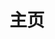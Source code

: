 ---
home: true
head:
  - - meta
    - http-equiv: Content-Security-Policy
      content: upgrade-insecure-requests
layout: BlogHome
icon: home
title: 主页
bgImage: arknights_bk.jpg
bgImageStyle: {
  "height": "400px"
}
heroImage: header.png
heroText: 悦·宝宝の博客
heroFullScreen: false
heroImageStyle: {
  "margin-top": "0px",
  "margin-bottom": "76px",
}
tagline: 吃的多、睡得香、寄的快、摆滴溜~
projects:
  - icon: project
    name: UFS
    desc: 分布式私有云存储
    link: https://www.igarashi.icu:31443

  - icon: link
    name: PVE
    desc: 虚拟化
    link: https://www.igarashi.icu:8006/

  - icon: book
    name: 书籍
    desc: 一些经典旧书...
    link: book/

  # - icon: friend
  #   name: 小兴趣
  #   desc: 一些小兴趣呀
  #   link: paint/

  # - icon: article
  #   name: 老版本
  #   desc: dumi搭的文档，真弟拉胯
  #   link: http://www.igarashi.icu:8888/

  # - icon: discover
  #   name: 播放器
  #   desc: 第三方开源播放器
  #   link: https://netease-music.fe-mm.com/#/music/playlist

  - icon: /arknights_logo.png
    name: 悦·宝宝
    desc: 关于悦·宝宝~
    link: intro

footer: MIT Licensed | Copyright © 2021-present Igarashi
---